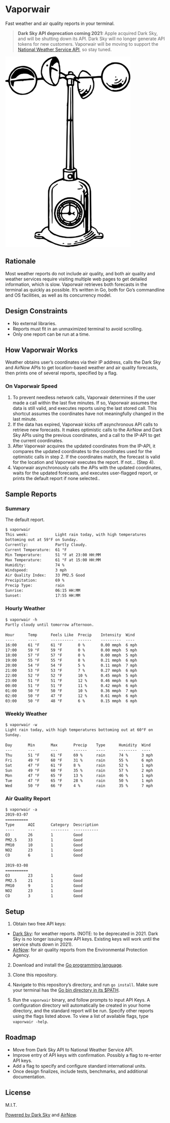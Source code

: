 # Vaporwair
Fast weather and air quality reports in your terminal. 

> **Dark Sky API deprecation coming 2021:** Apple acquired Dark Sky, and will be shutting down its API. Dark Sky will no longer generate API tokens for new customers. Vaporwair will be moving to support the [National Weather Service API](https://www.weather.gov/documentation/services-web-api), so stay tuned.

![alt text](https://github.com/jeff-bruemmer/vaporwair/raw/master/anemometer.png "Anemometer")

## Rationale
Most weather reports do not include air quality, and both air quality and weather services require visiting multiple web pages to get detailed information, which is slow. Vaporwair retrieves both forecasts in the terminal as quickly as possible. It’s written in Go, both for Go’s commandline and OS facilities, as well as its concurrency model.

## Design Constraints
- No external libraries.
- Reports must fit in an unmaximized terminal to avoid scrolling.
- Only one report can be run at a time.

## How Vaporwair Works
Weather obtains user’s coordinates via their IP address, calls the Dark Sky and AirNow APIs to get location-based weather and air quality forecasts, then prints one of several reports, specified by a flag.

### On Vaporwair Speed
1. To prevent needless network calls, Vaporwair determines if the user made a call within the last five minutes. If so, Vaporwair assumes the data is still valid, and executes reports using the last stored call. This shortcut assumes the coordinates have not meaningfully changed in the last minute.
2. If the data has expired, Vaporwair kicks off asynchronous API calls to retrieve new forecasts. It makes optimistic calls to the AirNow and Dark Sky APIs using the previous coordinates, and a call to the IP-API to get the current coordinates. 
3. After Vaporwair acquires the updated coordinates from the IP-API, it compares the updated coordinates to the coordinates used for the optimistic calls in step 2. If the coordinates match, the forecast is valid for the location and Vaporwair executes the report. If not... (Step 4).
4. Vaporwair asynchronously calls the APIs with the updated coordinates, waits for the updated forecasts, and executes user-flagged report, or prints the default report if none selected..

## Sample Reports

### Summary
The default report.
```
$ vaporwair
This week:            Light rain today, with high temperatures bottoming out at 59°F on Sunday.
Currently:            Partly Cloudy.
Current Temperature:  61 °F
Min Temperature:      51 °F at 23:00 HH:MM
Max Temperature:      61 °F at 15:00 HH:MM
Humidity:             74 %
Windspeed:            3 mph
Air Quality Index:    33 PM2.5 Good
Precipitation:        69 %
Precip Type:          rain 
Sunrise:              06:15 HH:MM
Sunset:               17:55 HH:MM
```

### Hourly Weather

```
$ vaporwair -h
Partly cloudy until tomorrow afternoon.

Hour      Temp      Feels Like  Precip    Intensity  Wind
----      ----      ----------  ------    ---------  ----
16:00     61 °F     61 °F       0 %       0.00 mmph  6 mph
17:00     59 °F     59 °F       0 %       0.00 mmph  5 mph
18:00     57 °F     57 °F       0 %       0.00 mmph  5 mph
19:00     55 °F     55 °F       8 %       0.21 mmph  6 mph
20:00     54 °F     54 °F       5 %       0.11 mmph  7 mph
21:00     53 °F     53 °F       7 %       0.27 mmph  6 mph
22:00     52 °F     52 °F       10 %      0.45 mmph  5 mph
23:00     51 °F     51 °F       12 %      0.46 mmph  6 mph
00:00     51 °F     51 °F       11 %      0.42 mmph  6 mph
01:00     50 °F     50 °F       10 %      0.36 mmph  7 mph
02:00     50 °F     47 °F       12 %      0.61 mmph  6 mph
03:00     50 °F     48 °F       6 %       0.15 mmph  6 mph
```

### Weekly Weather
```
$ vaporwair -w
Light rain today, with high temperatures bottoming out at 60°F on Sunday.

Day       Min       Max       Precip    Type      Humidity  Wind
---       ---       ---       ------    ----      --------  ----
Thu       51 °F     61 °F     69 %      rain      74 %      3 mph
Fri       49 °F     60 °F     31 %      rain      55 %      6 mph
Sat       47 °F     61 °F     8 %       rain      52 %      1 mph
Sun       49 °F     60 °F     35 %      rain      57 %      2 mph
Mon       47 °F     65 °F     13 %      rain      46 %      1 mph
Tue       47 °F     65 °F     28 %      rain      50 %      1 mph
Wed       50 °F     66 °F     4 %       rain      35 %      7 mph
```

### Air Quality Report
```
$ vaporwair -a
2019-03-07 
==========
Type      AQI       Category  Description
----      ---       --------  -----------
O3        26        1         Good
PM2.5     33        1         Good
PM10      10        1         Good
NO2       23        1         Good
CO        6         1         Good

2019-03-08 
==========
O3        23        1         Good
PM2.5     21        1         Good
PM10      9         1         Good
NO2       23        1         Good
CO        3         1         Good
```

## Setup
1. Obtain two free API keys:

- [Dark Sky](https://darksky.net/dev): for weather reports. (NOTE: to be deprecated in 2021. Dark Sky is no longer issuing new API keys. Existing keys will work until the service shuts down in 2021).
- [AirNow](https://docs.airnowapi.org/): for air quality reports from the Environmental Protection Agency.

2. Download and install the [Go programming language](https://golang.org/).
3. Clone this repository.

4. Navigate to this repository’s directory, and run `go install`. Make sure your terminal has the [Go bin directory in its $PATH](https://golang.org/doc/gopath_code.html).

5. Run the `vaporwair` binary, and follow prompts to input API Keys. A configuration directory will automatically be created in your home directory, and the standard report will be run. Specify other reports using the flags listed above. To view a list of available flags, type `vaporwair -help`.

## Roadmap
- Move from Dark Sky API to National Weather Service API.
- Improve entry of API keys with confirmation. Possibly a flag to re-enter API keys.
- Add a flag to specify and configure standard international units.
- Once design finalizes, include tests, benchmarks, and additional documentation.

## License
M.I.T.

[Powered by Dark Sky](https://darksky.net/poweredby/) and [AirNow](https://airnow.gov/).

